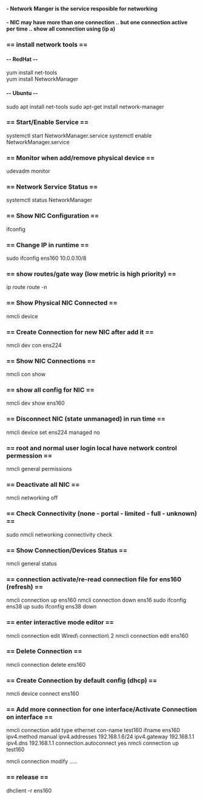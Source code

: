 #### - Network Manger is the service resposible for networking
#### - NIC may have more than one connection .. but one connection active per time .. show all connection using (ip a)


### == install network tools ==

#### -- RedHat --
yum install net-tools \
yum install NetworkManager

#### -- Ubuntu --
sudo apt install net-tools
sudo apt-get install network-manager

### == Start/Enable Service ==
systemctl start NetworkManager.service
systemctl enable NetworkManager.service

### == Monitor when add/remove physical device ==
udevadm monitor

### == Network Service Status ==
systemctl status NetworkManager

### == Show NIC Configuration ==
ifconfig 

### == Change IP in runtime ==
sudo ifconfig ens160 10.0.0.10/8

### == show routes/gate way (low metric is high priority) ==
ip route
route -n

### == Show Physical NIC Connected ==
nmcli device

### == Create Connection for new NIC after add it ==
nmcli dev con ens224

### == Show NIC Connections ==
nmcli con show

### == show all config for NIC ==
nmcli dev show ens160

### == Disconnect NIC (state unmanaged) in run time ==
nmcli device set ens224 managed no

### == root and normal user login local have network control permession ==
nmcli general permissions 

### == Deactivate all NIC ==
nmcli networking off

### == Check Connectivity (none - portal - limited - full - unknown) ==
sudo nmcli networking connectivity check

### == Show Connection/Devices Status ==
nmcli general status

### == connection activate/re-read connection file for ens160 (refresh) ==
nmcli connection up ens160
nmcli connection down ens16
sudo ifconfig ens38 up
sudo ifconfig ens38 down

### == enter interactive mode editor ==
nmcli connection edit Wired\ connection\ 2
nmcli connection edit ens160

### == Delete Connection ==
nmcli connection delete ens160

### == Create Connection by default config (dhcp) ==
nmcli device connect ens160

### == Add more connection for one interface/Activate Connection on interface ==
nmcli connection add type ethernet con-name test160 ifname ens160 ipv4.method manual ipv4.addresses 192.168.1.6/24 ipv4.gateway 192.168.1.1 ipv4.dns 192.168.1.1 connection.autoconnect yes
nmcli connection up test160

nmcli connection modify .....

### == release ==
dhclient -r ens160
